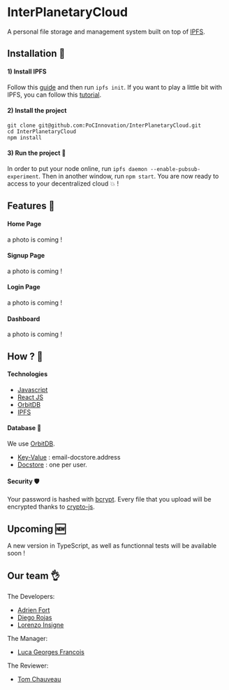 # InterPlanetaryCloud
A personal file storage and management system built on top of [IPFS](https://ipfs.io/).

## Installation :wrench:

#### 1) Install IPFS
Follow this [guide](https://docs.ipfs.io/install/command-line/) and then run `ipfs init`.
If you want to play a little bit with IPFS, you can follow this [tutorial](https://docs.ipfs.io/how-to/command-line-quick-start/).

#### 2) Install the project
```
git clone git@github.com:PoCInnovation/InterPlanetaryCloud.git
cd InterPlanetaryCloud
npm install
```
#### 3) Run the project :rocket:
In order to put your node online, run `ipfs daemon --enable-pubsub-experiment`.
Then in another window, run `npm start`.
You are now ready to access to your decentralized cloud :boom: !

## Features :dizzy:

#### Home Page
a photo is coming !

#### Signup Page
a photo is coming !

#### Login Page
a photo is coming !

#### Dashboard
a photo is coming !

## How ? :thinking:

#### Technologies
+ [Javascript](https://developer.mozilla.org/fr/docs/Learn/Getting_started_with_the_web/JavaScript_basics)
+ [React JS](https://reactjs.org/docs/getting-started.html)
+ [OrbitDB](https://github.com/orbitdb)
+ [IPFS](https://ipfs.io/)

#### Database :file_folder:
We use [OrbitDB](https://github.com/orbitdb).

 - [Key-Value](https://github.com/orbitdb/orbit-db/blob/master/API.md#orbitdbkeyvaluenameaddress) : email-docstore.address
 - [Docstore](https://github.com/orbitdb/orbit-db/blob/master/API.md#orbitdbdocsnameaddress-options) : one per user.

#### Security 🛡️
Your password is hashed with [bcrypt](https://www.npmjs.com/package/bcrypt).
Every file that you upload will be encrypted thanks to [crypto-js](https://www.npmjs.com/package/crypto-js).

## Upcoming :new:
A new version in TypeScript, as well as functionnal tests will be available soon !

## Our team :ok_hand:
The Developers:
+ [Adrien Fort](https://github.com/adrienfort)
+ [Diego Rojas](https://github.com/rojasdiegopro)
+ [Lorenzo Insigne](https://github.com/MrZalTy)

The Manager:
+ [Luca Georges Francois](https://github.com/PtitLuca)

The Reviewer:
+ [Tom Chauveau](https://github.com/TomChv)

